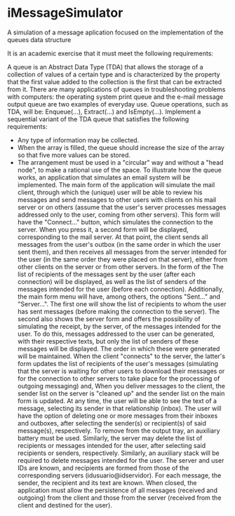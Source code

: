 # iMessageSimulator
A simulation of a message aplication focused on the implementation of the queues data structure

It is an academic exercise that it must meet the following requirements:

A queue is an Abstract Data Type (TDA) that allows the storage of a collection of values of a certain type and is characterized by the property that the first value added to the collection is the first that can be extracted from it. There are many applications of queues in troubleshooting problems with computers: the operating system print queue and the e-mail message output queue are two examples of everyday use.
Queue operations, such as TDA, will be: Enqueue(...), Extract(...) and IsEmpty(...).
Implement a sequential variant of the TDA queue that satisfies the following requirements:
- Any type of information may be collected.
- When the array is filled, the queue should increase the size of the array so that five more values can be stored.
- The arrangement must be used in a "circular" way and without a "head node", to make a rational use of the space.
To illustrate how the queue works, an application that simulates an email system will be implemented. The main form of the application will simulate the mail client, through which the (unique) user will be able to review his messages and send messages to other users with clients on his mail server or on others (assume that the user's server processes messages addressed only to the user, coming from other servers). This form will have the "Connect..." button, which simulates the connection to the server. When you press it, a second form will be displayed, corresponding to the mail server. At that point, the client sends all messages from the user's outbox (in the same order in which the user sent them), and then receives all messages from the server intended for the user (in the same order they were placed on that server), either from other clients on the server or from other servers. In the form of the The list of recipients of the messages sent by the user (after each connection) will be displayed, as well as the list of senders of the messages intended for the user (before each connection). Additionally, the main form menu will have, among others, the options "Sent..." and "Server...". The first one will show the list of recipients to whom the user has sent messages (before making the connection to the server). The second also shows the server form and offers the possibility of simulating the receipt, by the server, of the messages intended for the user. To do this, messages addressed to the user can be generated, with their respective texts, but only the list of senders of these messages will be displayed. The order in which these were generated will be maintained.
When the client "connects" to the server, the latter's form updates the list of recipients of the user's messages (simulating that the server is waiting for other users to download their messages or for the connection to other servers to take place for the processing of outgoing messaging) and,  When you deliver messages to the client, the sender list on the server is "cleaned up" and the sender list on the main form is updated. At any time, the user will be able to see the text of a message, selecting its sender in that relationship (inbox). The user will have the option of deleting one or more messages from their inboxes and outboxes, after selecting the sender(s) or recipient(s) of said message(s), respectively. To remove from the output tray, an auxiliary battery must be used.  Similarly, the server may delete the list of recipients or messages intended for the user, after selecting said recipients or senders, respectively. Similarly, an auxiliary stack will be required to delete messages intended for the user. 
The server and user IDs are known, and recipients are formed from those of the corresponding servers (idusuario@idservidor).
For each message, the sender, the recipient and its text are known.
When closed, the application must allow the persistence of all messages (received and outgoing) from the client and those from the server (received from the client and destined for the user).
